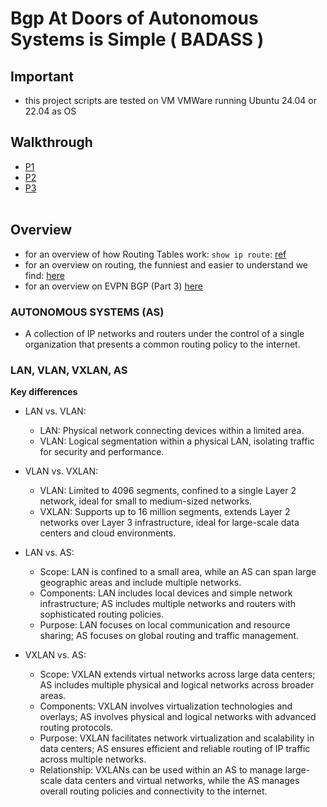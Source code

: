 # Bgp At Doors of Autonomous Systems is Simple ( BADASS )

## Important
- this project scripts are tested on VM VMWare running Ubuntu 24.04 or 22.04 as OS
## Walkthrough
- [P1](P1/setup.md)
- [P2](P2/setup.md)
- [P3](P3/setup.md)
<br><br>

## Overview
- for an overview of how Routing Tables work: `show ip route`: [ref](https://www.youtube.com/watch?v=uKiM9-tGuc4)
- for an overview on routing, the funniest and easier to understand we find: [here](https://www.youtube.com/watch?v=kyMoEgdMbH8)
- for an overview on EVPN BGP (Part 3) [here](https://www.youtube.com/watch?v=Ek7kFDwUJBM)

### AUTONOMOUS SYSTEMS (AS)
- A collection of IP networks and routers under the control of a single organization that presents a common routing policy to the internet.

### LAN, VLAN, VXLAN, AS
**Key differences**
- LAN vs. VLAN:

  - LAN: Physical network connecting devices within a limited area.
  - VLAN: Logical segmentation within a physical LAN, isolating traffic for security and performance.

- VLAN vs. VXLAN:
  - VLAN: Limited to 4096 segments, confined to a single Layer 2 network, ideal for small to medium-sized networks.
  - VXLAN: Supports up to 16 million segments, extends Layer 2 networks over Layer 3 infrastructure, ideal for large-scale data centers and cloud environments.
 
- LAN vs. AS:

  - Scope: LAN is confined to a small area, while an AS can span large geographic areas and include multiple networks.
  - Components: LAN includes local devices and simple network infrastructure; AS includes multiple networks and routers with sophisticated routing policies.
  - Purpose: LAN focuses on local communication and resource sharing; AS focuses on global routing and traffic management.

- VXLAN vs. AS:

  - Scope: VXLAN extends virtual networks across large data centers; AS includes multiple physical and logical networks across broader areas.
  - Components: VXLAN involves virtualization technologies and overlays; AS involves physical and logical networks with advanced routing protocols.
  - Purpose: VXLAN facilitates network virtualization and scalability in data centers; AS ensures efficient and reliable routing of IP traffic across multiple networks.
  - Relationship: VXLANs can be used within an AS to manage large-scale data centers and virtual networks, while the AS manages overall routing policies and connectivity to the internet.
 


  
